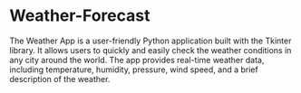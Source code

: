 # Weather-Forecast
The Weather App is a user-friendly Python application built with the Tkinter library. It allows users to quickly and easily check the weather conditions in any city around the world. The app provides real-time weather data, including temperature, humidity, pressure, wind speed, and a brief description of the weather.
